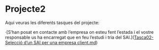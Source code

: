 # Projecte2

Aqui veuras les diferents tasques del projecte:

·[S’han posat en contacte amb l’empresa on esteu fent l’estada i el vostre responsable us ha encarregat que en feu l’estudi i tria del SAI.]([Tasca02-Selecció d’un SAI per una empresa client.md](https://github.com/equezer/Projecte2/blob/main/Tasca02-%20Selecci%C3%B3%20d%E2%80%99un%20SAI%20per%20una%20empresa%20client))
